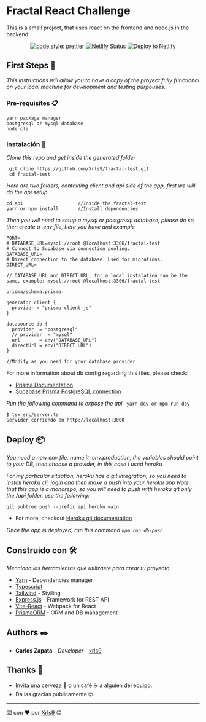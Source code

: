 # Fractal React Challenge

This is a small project, that uses react on the frontend and node.js in the backend. 
<p align="center">
  <a href= "https://github.com/prettier/prettier"><img alt="code style: prettier" src="https://img.shields.io/badge/code_style-prettier-ff69b4.svg"></a>
  <a href="https://effervescent-alfajores-07ffca.netlify.app"><img src="https://api.netlify.com/api/v1/badges/9e1ff559-4405-4ebe-8718-5e21c0774bc8/deploy-status" alt="Netlify Status"></a>
  <a href="https://app.netlify.com/start/deploy?repository=https://effervescent-alfajores-07ffca.netlify.app"><img src="https://www.netlify.com/img/deploy/button.svg" alt="Deploy to Netlify"></a>
</p>

## First Steps 🚀

_This instructions will allow you to have a copy of the proyect fully functional on your local machine for development and testing purpouses._

### Pre-requisites 📋

```
yarn package manager
postgresql or mysql database
node cli
```

### Instalación 🔧

_Clone this repo and get inside the generated folder_

```
 git clone https://github.com/Xrls9/fractal-test.git
 cd fractal-test
```

_Here are two folders, containing client and api side of the app, first we will do the api setup_

```
cd api                    //Inside the fractal-test
yarn or npm install       //Install dependencies
```

_Then you will need to setup a mysql or postgresql database, please do so, then create a .env file, here you have and example_

```
PORT=
# DATABASE_URL=mysql://root:@localhost:3306/fractal-test
# Connect to Supabase via connection pooling.
DATABASE_URL=
# Direct connection to the database. Used for migrations.
DIRECT_URL=

// DATABASE_URL and DIRECT_URL, for a local instalation can be the same, example: mysql://root:@localhost:3306/fractal-test

prisma/schema.prisma:

generator client {
  provider = "prisma-client-js"
}

datasource db {
  provider  = "postgresql"
  // provider  = "mysql"
  url       = env("DATABASE_URL")
  directUrl = env("DIRECT_URL")
}

//Modify as you need for your database provider

```
For more information about db config regarding this files, please check:

* [Prisma Documentation](https://www.prisma.io/docs/orm/prisma-client/setup-and-configuration/introduction)
* [Supabase Prisma PostgreSQL connection](https://supabase.com/docs/guides/database/prisma)

_Run the following command to expose the api_ ``` yarn dev or npm run dev```

```
$ tsx src/server.ts
Servidor corriendo en http://localhost:3000

```

## Deploy 📦

_You need a new env file, name it .env.production, the variables should point to your DB,
then choose a provider, in this case I used heroku_

_For my particular situation, heroku has a git integration, so you need to install heroku cli, login and then make a push into your heroku app
Note that this app is a monorepo, so you will need to push with heroku git only the /api folder, use the following:_

```git subtree push --prefix api heroku main```

* For more, checkout [Heroku git documentation](https://devcenter.heroku.com/articles/git)

_Once the app is deployed, run this command ```npm run db-push```_

## Construido con 🛠️

_Menciona las herramientas que utilizaste para crear tu proyecto_

* [Yarn](https://yarnpkg.com/) - Dependencies manager
* [Typescript](https://www.typescriptlang.org/)
* [Tailwind](https://tailwindcss.com/) - Styiling
* [Express.js](https://expressjs.com/es/) - Framework for REST API
* [Vite-React](https://vite.dev/) - Webpack for React
* [PrismaORM](https://www.prisma.io/) - ORM and DB management

## Authors ✒️

* **Carlos Zapata** - *Developer* - [xrls9](https://github.com/Xrls9)

## Thanks 🎁

* Invita una cerveza 🍺 o un café ☕ a alguien del equipo. 
* Da las gracias públicamente 🤓.
  
---


⌨️ con ❤️ por [Xrls9](https://github.com/Xrls9) 😊
